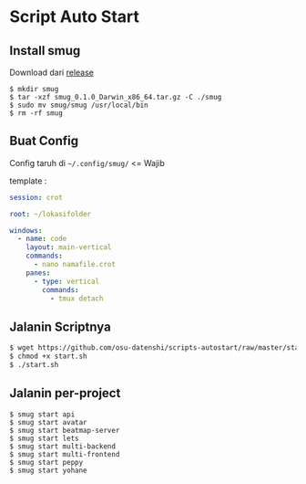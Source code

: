 # Script Auto Start

## Install smug

Download dari [release](https://github.com/ivaaaan/smug/releases)

```
$ mkdir smug
$ tar -xzf smug_0.1.0_Darwin_x86_64.tar.gz -C ./smug 
$ sudo mv smug/smug /usr/local/bin
$ rm -rf smug
```

## Buat Config

Config taruh di `~/.config/smug/` <= Wajib

template :

```yaml
session: crot

root: ~/lokasifolder

windows:
  - name: code
    layout: main-vertical
    commands:
      - nano namafile.crot
    panes:
      - type: vertical
        commands:
          - tmux detach
```

## Jalanin Scriptnya

```bash
$ wget https://github.com/osu-datenshi/scripts-autostart/raw/master/start.sh
$ chmod +x start.sh
$ ./start.sh
```

## Jalanin per-project

```
$ smug start api
$ smug start avatar
$ smug start beatmap-server
$ smug start lets
$ smug start multi-backend
$ smug start multi-frontend
$ smug start peppy
$ smug start yohane
```